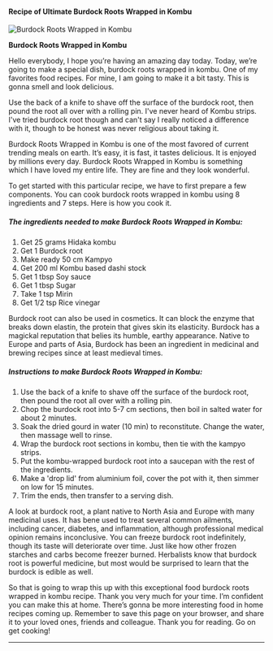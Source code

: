            

#### Recipe of Ultimate Burdock Roots Wrapped in Kombu

![Burdock Roots Wrapped in Kombu](https://img-global.cpcdn.com/recipes/4618366995136512/751x532cq70/burdock-roots-wrapped-in-kombu-recipe-main-photo.jpg)

**Burdock Roots Wrapped in Kombu**

Hello everybody, I hope you’re having an amazing day today. Today, we’re going to make a special dish, burdock roots wrapped in kombu. One of my favorites food recipes. For mine, I am going to make it a bit tasty. This is gonna smell and look delicious.

Use the back of a knife to shave off the surface of the burdock root, then pound the root all over with a rolling pin. I've never heard of Kombu strips. I've tried burdock root though and can't say I really noticed a difference with it, though to be honest was never religious about taking it.

Burdock Roots Wrapped in Kombu is one of the most favored of current trending meals on earth. It’s easy, it is fast, it tastes delicious. It is enjoyed by millions every day. Burdock Roots Wrapped in Kombu is something which I have loved my entire life. They are fine and they look wonderful.

To get started with this particular recipe, we have to first prepare a few components. You can cook burdock roots wrapped in kombu using 8 ingredients and 7 steps. Here is how you cook it.

##### The ingredients needed to make Burdock Roots Wrapped in Kombu:

1.  Get 25 grams Hidaka kombu
2.  Get 1 Burdock root
3.  Make ready 50 cm Kampyo
4.  Get 200 ml Kombu based dashi stock
5.  Get 1 tbsp Soy sauce
6.  Get 1 tbsp Sugar
7.  Take 1 tsp Mirin
8.  Get 1/2 tsp Rice vinegar

Burdock root can also be used in cosmetics. It can block the enzyme that breaks down elastin, the protein that gives skin its elasticity. Burdock has a magickal reputation that belies its humble, earthy appearance. Native to Europe and parts of Asia, Burdock has been an ingredient in medicinal and brewing recipes since at least medieval times.

##### Instructions to make Burdock Roots Wrapped in Kombu:

1.  Use the back of a knife to shave off the surface of the burdock root, then pound the root all over with a rolling pin.
2.  Chop the burdock root into 5-7 cm sections, then boil in salted water for about 2 minutes.
3.  Soak the dried gourd in water (10 min) to reconstitute. Change the water, then massage well to rinse.
4.  Wrap the burdock root sections in kombu, then tie with the kampyo strips.
5.  Put the kombu-wrapped burdock root into a saucepan with the rest of the ingredients.
6.  Make a 'drop lid' from aluminium foil, cover the pot with it, then simmer on low for 15 minutes.
7.  Trim the ends, then transfer to a serving dish.

A look at burdock root, a plant native to North Asia and Europe with many medicinal uses. It has bene used to treat several common ailments, including cancer, diabetes, and inflammation, although professional medical opinion remains inconclusive. You can freeze burdock root indefinitely, though its taste will deteriorate over time. Just like how other frozen starches and carbs become freezer burned. Herbalists know that burdock root is powerful medicine, but most would be surprised to learn that the burdock is edible as well.

So that is going to wrap this up with this exceptional food burdock roots wrapped in kombu recipe. Thank you very much for your time. I’m confident you can make this at home. There’s gonna be more interesting food in home recipes coming up. Remember to save this page on your browser, and share it to your loved ones, friends and colleague. Thank you for reading. Go on get cooking!

* * *